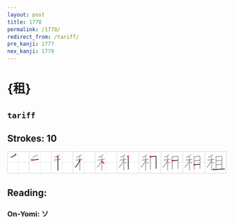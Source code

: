 ```yaml
---
layout: post
title: 1778
permalink: /1778/
redirect_from: /tariff/
pre_kanji: 1777
nex_kanji: 1779
---
```


# {租}

## `tariff`

## Strokes: 10

<div class="stroke"><img src="../images/E7A79F.png" /></div>

## Reading:

### On-Yomi: ソ
